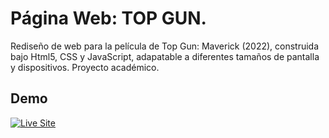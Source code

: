 

# Página Web: TOP GUN.
Rediseño de web para la película de Top Gun: Maverick (2022), construida bajo Html5, CSS y JavaScript, adapatable a diferentes tamaños de pantalla y dispositivos.
Proyecto académico.


## Demo
[![Live Site](https://img.shields.io/static/v1?label=&message=Live%20Site&color=c293c2&style=for-the-badge)](https://carloslt5.github.io/top-gun/)
